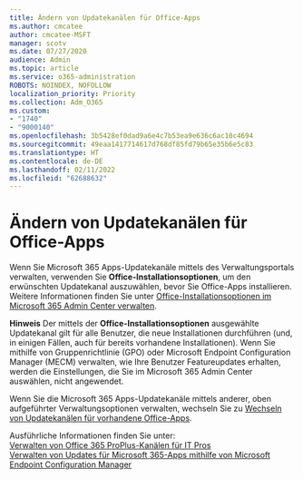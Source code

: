 ```yaml
---
title: Ändern von Updatekanälen für Office-Apps
ms.author: cmcatee
author: cmcatee-MSFT
manager: scotv
ms.date: 07/27/2020
audience: Admin
ms.topic: article
ms.service: o365-administration
ROBOTS: NOINDEX, NOFOLLOW
localization_priority: Priority
ms.collection: Adm_O365
ms.custom:
- "1740"
- "9000140"
ms.openlocfilehash: 3b5428ef0dad9a6e4c7b53ea9e636c6ac10c4694
ms.sourcegitcommit: 49eaa1417714617d768df85fd79b65e35b6e5c83
ms.translationtype: HT
ms.contentlocale: de-DE
ms.lasthandoff: 02/11/2022
ms.locfileid: "62688632"
---
```

# <a name="change-update-channels-for-office-apps"></a>Ändern von Updatekanälen für Office-Apps

Wenn Sie Microsoft 365 Apps-Updatekanäle mittels des Verwaltungsportals verwalten, verwenden Sie **Office-Installationsoptionen**, um den erwünschten Updatekanal auszuwählen, bevor Sie Office-Apps installieren. Weitere Informationen finden Sie unter [Office-Installationsoptionen im Microsoft 365 Admin Center verwalten](https://docs.microsoft.com/deployoffice/manage-software-download-settings-office-365).

**Hinweis** Der mittels der **Office-Installationsoptionen** ausgewählte Updatekanal gilt für alle Benutzer, die neue Installationen durchführen (und, in einigen Fällen, auch für bereits vorhandene Installationen). Wenn Sie mithilfe von Gruppenrichtlinie (GPO) oder Microsoft Endpoint Configuration Manager (MECM) verwalten, wie Ihre Benutzer Featureupdates erhalten, werden die Einstellungen, die Sie im Microsoft 365 Admin Center auswählen, nicht angewendet.

Wenn Sie die Microsoft 365 Apps-Updatekanäle mittels anderer, oben aufgeführter Verwaltungsoptionen verwalten, wechseln Sie zu [Wechseln von Updatekanälen für vorhandene Office-Apps](https://support.microsoft.com/help/3185078/how-to-switch-from-semi-annual-channel-to-monthly-channel).

Ausführliche Informationen finden Sie unter:  
[Verwalten von Office 365 ProPlus-Kanälen für IT Pros](https://techcommunity.microsoft.com/t5/office-365-blog/how-to-manage-office-365-proplus-channels-for-it-pros/ba-p/795813)  
[Verwalten von Updates für Microsoft 365-Apps mithilfe von Microsoft Endpoint Configuration Manager](https://docs.microsoft.com/deployoffice/manage-microsoft-365-apps-updates-configuration-manager)